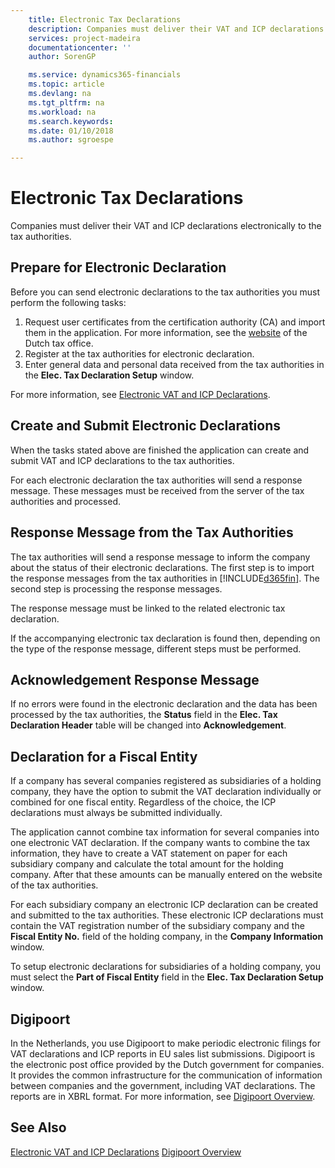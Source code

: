 ```yaml
---
    title: Electronic Tax Declarations
    description: Companies must deliver their VAT and ICP declarations electronically to the tax authorities.
    services: project-madeira
    documentationcenter: ''
    author: SorenGP

    ms.service: dynamics365-financials
    ms.topic: article
    ms.devlang: na
    ms.tgt_pltfrm: na
    ms.workload: na
    ms.search.keywords:
    ms.date: 01/10/2018
    ms.author: sgroespe

---
```

# Electronic Tax Declarations
Companies must deliver their VAT and ICP declarations electronically to the tax authorities.  

## Prepare for Electronic Declaration  
 Before you can send electronic declarations to the tax authorities you must perform the following tasks:  

1.  Request user certificates from the certification authority (CA) and import them in the application. For more information, see the [website](http://go.microsoft.com/fwlink/?LinkID=223151) of the Dutch tax office.  
2.  Register at the tax authorities for electronic declaration.  
3.  Enter general data and personal data received from the tax authorities in the **Elec. Tax Declaration Setup** window.  

For more information, see [Electronic VAT and ICP Declarations](electronic-vat-and-icp-declarations.md).  

## Create and Submit Electronic Declarations  
When the tasks stated above are finished the application can create and submit VAT and ICP declarations to the tax authorities.  

For each electronic declaration the tax authorities will send a response message. These messages must be received from the server of the tax authorities and processed.  

## Response Message from the Tax Authorities  
The tax authorities will send a response message to inform the company about the status of their electronic declarations. The first step is to import the response messages from the tax authorities in [!INCLUDE[d365fin](../../includes/d365fin_md.md)]. The second step is processing the response messages.  

The response message must be linked to the related electronic tax declaration.

If the accompanying electronic tax declaration is found then, depending on the type of the response message, different steps must be performed.  

## Acknowledgement Response Message  
If no errors were found in the electronic declaration and the data has been processed by the tax authorities, the **Status** field in the **Elec. Tax Declaration Header** table will be changed into **Acknowledgement**.  

## Declaration for a Fiscal Entity  
If a company has several companies registered as subsidiaries of a holding company, they have the option to submit the VAT declaration individually or combined for one fiscal entity. Regardless of the choice, the ICP declarations must always be submitted individually.  

The application cannot combine tax information for several companies into one electronic VAT declaration. If the company wants to combine the tax information, they have to create a VAT statement on paper for each subsidiary company and calculate the total amount for the holding company. After that these amounts can be manually entered on the website of the tax authorities.  

For each subsidiary company an electronic ICP declaration can be created and submitted to the tax authorities. These electronic ICP declarations must contain the VAT registration number of the subsidiary company and the **Fiscal Entity No.** field of the holding company, in the **Company Information** window.  

To setup electronic declarations for subsidiaries of a holding company, you must select the **Part of Fiscal Entity** field in the **Elec. Tax Declaration Setup** window.  

## Digipoort
In the Netherlands, you use Digipoort to make periodic electronic filings for VAT declarations and ICP reports in EU sales list submissions. Digipoort is the electronic post office provided by the Dutch government for companies. It provides the common infrastructure for the communication of information between companies and the government, including VAT declarations. The reports are in XBRL format. For more information, see [Digipoort Overview](digipoort-overview.md).

## See Also  
 [Electronic VAT and ICP Declarations](electronic-vat-and-icp-declarations.md)
 [Digipoort Overview](digipoort-overview.md)
